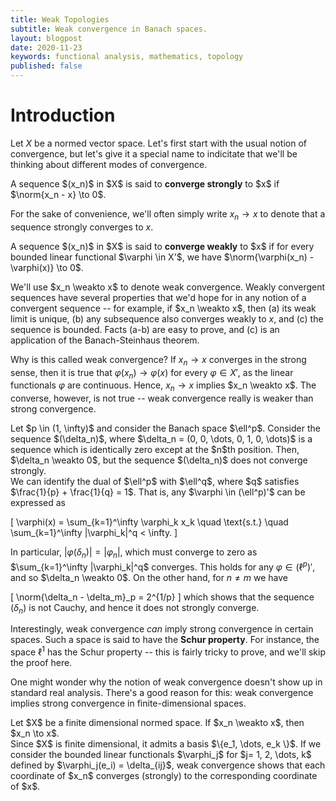 ```yaml
---
title: Weak Topologies
subtitle: Weak convergence in Banach spaces.
layout: blogpost
date: 2020-11-23
keywords: functional analysis, mathematics, topology
published: false
---
```

 
# Introduction 

Let $X$ be a normed vector space. Let's first start with the usual notion of convergence, but let's give it a special name to indicitate that we'll be thinking about different modes of convergence.

<div class='definition' name='Strong Convergence'>
A sequence $(x_n)$ in $X$ is said to <b>converge strongly</b> to $x$ if $\norm{x_n - x} \to 0$.
</div>

For the sake of convenience, we'll often simply write $x_n \to x$ to denote that a sequence strongly converges to $x$. 

<div class='definition' name='Weak Convergence'>
A sequence $(x_n)$ in $X$ is said to <b>converge weakly</b> to $x$ if for every bounded linear functional $\varphi \in X'$, we have $\norm{\varphi(x_n) - \varphi(x)} \to 0$.
</div>

We'll use $x_n \weakto x$ to denote weak convergence. Weakly convergent sequences have several properties that we'd hope for in any notion of a convergent sequence -- for example, if $x_n \weakto x$, then (a) its weak limit is unique, (b) any subsequence also converges weakly to $x$, and (c) the sequence is bounded.  Facts (a-b) are easy to prove, and (c) is an application of the Banach-Steinhaus theorem.

Why is this called weak convergence? If $x_n \to x$ converges in the strong sense, then it is true that $\varphi(x_n) \to \varphi(x)$ for every $\varphi \in X'$, as the linear functionals $\varphi$ are continuous. Hence, $x_n \to x$ implies $x_n \weakto x$.  The converse, however, is not true -- weak convergence really is weaker than strong convergence.


<div class='proposition'>
Let $p \in (1, \infty)$ and consider the Banach space $\ell^p$. Consider the sequence $(\delta_n)$, where $\delta_n = (0, 0, \dots, 0, 1, 0, \dots)$ is a sequence which is identically zero except at the $n$th position. Then, $\delta_n \weakto 0$, but the sequence $(\delta_n)$ does not converge strongly.
</div>

<div class='proof'>
We can identify the dual of $\ell^p$ with $\ell^q$, where $q$ satisfies $\frac{1}{p} + \frac{1}{q} = 1$. That is, any $\varphi \in (\ell^p)'$ can be expressed as

[ \varphi(x) = \sum_{k=1}^\infty \varphi_k x_k  \quad \text{s.t.} \quad \sum_{k=1}^\infty |\varphi_k|^q < \infty. ] 

In particular, $|\varphi(\delta_n)| = |\varphi_n|$, which must converge to zero as $\sum_{k=1}^\infty |\varphi_k|^q$ converges. This holds for any $\varphi \in (\ell^p)'$, and so $\delta_n \weakto 0$. On the other hand, for $n \neq m$ we have

[ \norm{\delta_n - \delta_m}_p = 2^{1/p} ] 
which shows that the sequence $(\delta_n)$ is not Cauchy, and hence it does not strongly converge.
</div>

Interestingly, weak convergence *can* imply strong convergence in certain spaces. Such a space is said to have the <b>Schur property</b>. For instance, the space $\ell^1$ has the Schur property -- this is fairly tricky to prove, and we'll skip the proof here.

One might wonder why the notion of weak convergence doesn't show up in standard real analysis. There's a good reason for this: weak convergence implies strong convergence in finite-dimensional spaces.

<div class='proposition'>
Let $X$ be a finite dimensional normed space. If $x_n \weakto x$, then $x_n \to x$. 
</div>
<div class='proof'>
Since $X$ is finite dimensional, it admits a basis $\{e_1, \dots, e_k \}$. If we consider the bounded linear functionals $\varphi_j$ for $j= 1, 2, \dots, k$ defined by $\varphi_j(e_i) = \delta_{ij}$, weak convergence shows that each coordinate of $x_n$ converges (strongly) to the corresponding coordinate of $x$. 
</div>
